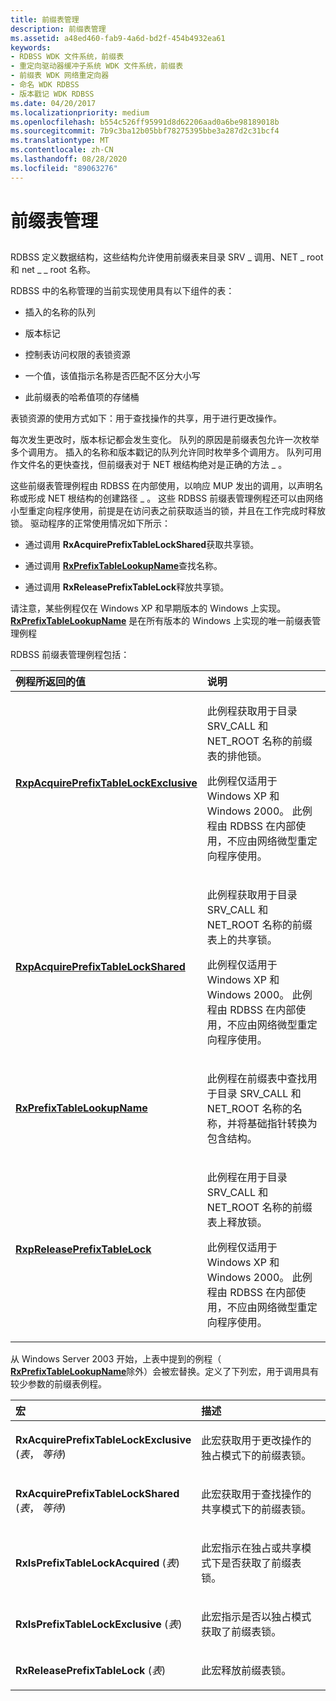 ```yaml
---
title: 前缀表管理
description: 前缀表管理
ms.assetid: a48ed460-fab9-4a6d-bd2f-454b4932ea61
keywords:
- RDBSS WDK 文件系统，前缀表
- 重定向驱动器缓冲子系统 WDK 文件系统，前缀表
- 前缀表 WDK 网络重定向器
- 命名 WDK RDBSS
- 版本戳记 WDK RDBSS
ms.date: 04/20/2017
ms.localizationpriority: medium
ms.openlocfilehash: b554c526ff95991d8d62206aad0a6be98189018b
ms.sourcegitcommit: 7b9c3ba12b05bbf78275395bbe3a287d2c31bcf4
ms.translationtype: MT
ms.contentlocale: zh-CN
ms.lasthandoff: 08/28/2020
ms.locfileid: "89063276"
---
```

# <a name="prefix-table-management"></a>前缀表管理


## <span id="ddk_prefix_table_management_if"></span><span id="DDK_PREFIX_TABLE_MANAGEMENT_IF"></span>


RDBSS 定义数据结构，这些结构允许使用前缀表来目录 SRV \_ 调用、NET \_ root 和 net \_ \_ root 名称。

RDBSS 中的名称管理的当前实现使用具有以下组件的表：

-   插入的名称的队列

-   版本标记

-   控制表访问权限的表锁资源

-   一个值，该值指示名称是否匹配不区分大小写

-   此前缀表的哈希值项的存储桶

表锁资源的使用方式如下：用于查找操作的共享，用于进行更改操作。

每次发生更改时，版本标记都会发生变化。 队列的原因是前缀表包允许一次枚举多个调用方。 插入的名称和版本戳记的队列允许同时枚举多个调用方。 队列可用作文件名的更快查找，但前缀表对于 NET 根结构绝对是正确的方法 \_ 。

这些前缀表管理例程由 RDBSS 在内部使用，以响应 MUP 发出的调用，以声明名称或形成 NET 根结构的创建路径 \_ 。 这些 RDBSS 前缀表管理例程还可以由网络小型重定向程序使用，前提是在访问表之前获取适当的锁，并且在工作完成时释放锁。 驱动程序的正常使用情况如下所示：

-   通过调用 **RxAcquirePrefixTableLockShared**获取共享锁。

-   通过调用 [**RxPrefixTableLookupName**](/windows-hardware/drivers/ddi/prefix/nf-prefix-rxprefixtablelookupname)查找名称。

-   通过调用 **RxReleasePrefixTableLock**释放共享锁。

请注意，某些例程仅在 Windows XP 和早期版本的 Windows 上实现。 [**RxPrefixTableLookupName**](/windows-hardware/drivers/ddi/prefix/nf-prefix-rxprefixtablelookupname) 是在所有版本的 Windows 上实现的唯一前缀表管理例程

RDBSS 前缀表管理例程包括：

<table>
<colgroup>
<col width="50%" />
<col width="50%" />
</colgroup>
<thead>
<tr class="header">
<th align="left">例程所返回的值</th>
<th align="left">说明</th>
</tr>
</thead>
<tbody>
<tr class="odd">
<td align="left"><p><a href="https://docs.microsoft.com/windows-hardware/drivers/ddi/prefix/nf-prefix-rxpacquireprefixtablelockexclusive" data-raw-source="[&lt;strong&gt;RxpAcquirePrefixTableLockExclusive&lt;/strong&gt;](/windows-hardware/drivers/ddi/prefix/nf-prefix-rxpacquireprefixtablelockexclusive)"><strong>RxpAcquirePrefixTableLockExclusive</strong></a></p></td>
<td align="left"><p>此例程获取用于目录 SRV_CALL 和 NET_ROOT 名称的前缀表的排他锁。</p>
<p>此例程仅适用于 Windows XP 和 Windows 2000。 此例程由 RDBSS 在内部使用，不应由网络微型重定向程序使用。</p></td>
</tr>
<tr class="even">
<td align="left"><p><a href="https://docs.microsoft.com/windows-hardware/drivers/ddi/prefix/nf-prefix-rxpacquireprefixtablelockshared" data-raw-source="[&lt;strong&gt;RxpAcquirePrefixTableLockShared&lt;/strong&gt;](/windows-hardware/drivers/ddi/prefix/nf-prefix-rxpacquireprefixtablelockshared)"><strong>RxpAcquirePrefixTableLockShared</strong></a></p></td>
<td align="left"><p>此例程获取用于目录 SRV_CALL 和 NET_ROOT 名称的前缀表上的共享锁。</p>
<p>此例程仅适用于 Windows XP 和 Windows 2000。 此例程由 RDBSS 在内部使用，不应由网络微型重定向程序使用。</p></td>
</tr>
<tr class="odd">
<td align="left"><p><a href="https://docs.microsoft.com/windows-hardware/drivers/ddi/prefix/nf-prefix-rxprefixtablelookupname" data-raw-source="[&lt;strong&gt;RxPrefixTableLookupName&lt;/strong&gt;](/windows-hardware/drivers/ddi/prefix/nf-prefix-rxprefixtablelookupname)"><strong>RxPrefixTableLookupName</strong></a></p></td>
<td align="left"><p>此例程在前缀表中查找用于目录 SRV_CALL 和 NET_ROOT 名称的名称，并将基础指针转换为包含结构。</p></td>
</tr>
<tr class="even">
<td align="left"><p><a href="https://docs.microsoft.com/windows-hardware/drivers/ddi/prefix/nf-prefix-rxpreleaseprefixtablelock" data-raw-source="[&lt;strong&gt;RxpReleasePrefixTableLock&lt;/strong&gt;](/windows-hardware/drivers/ddi/prefix/nf-prefix-rxpreleaseprefixtablelock)"><strong>RxpReleasePrefixTableLock</strong></a></p></td>
<td align="left"><p>此例程在用于目录 SRV_CALL 和 NET_ROOT 名称的前缀表上释放锁。</p>
<p>此例程仅适用于 Windows XP 和 Windows 2000。 此例程由 RDBSS 在内部使用，不应由网络微型重定向程序使用。</p></td>
</tr>
</tbody>
</table>

 

从 Windows Server 2003 开始，上表中提到的例程（ [**RxPrefixTableLookupName**](/windows-hardware/drivers/ddi/prefix/nf-prefix-rxprefixtablelookupname)除外）会被宏替换。定义了下列宏，用于调用具有较少参数的前缀表例程。

<table>
<colgroup>
<col width="50%" />
<col width="50%" />
</colgroup>
<thead>
<tr class="header">
<th align="left">宏</th>
<th align="left">描述</th>
</tr>
</thead>
<tbody>
<tr class="odd">
<td align="left"><p><strong>RxAcquirePrefixTableLockExclusive</strong> (<em>表</em>， <em>等待</em>) </p></td>
<td align="left"><p>此宏获取用于更改操作的独占模式下的前缀表锁。</p></td>
</tr>
<tr class="even">
<td align="left"><p><strong>RxAcquirePrefixTableLockShared</strong> (<em>表</em>， <em>等待</em>) </p></td>
<td align="left"><p>此宏获取用于查找操作的共享模式下的前缀表锁。</p></td>
</tr>
<tr class="odd">
<td align="left"><p><strong>RxIsPrefixTableLockAcquired</strong> (<em>表</em>) </p></td>
<td align="left"><p>此宏指示在独占或共享模式下是否获取了前缀表锁。</p></td>
</tr>
<tr class="even">
<td align="left"><p><strong>RxIsPrefixTableLockExclusive</strong> (<em>表</em>) </p></td>
<td align="left"><p>此宏指示是否以独占模式获取了前缀表锁。</p></td>
</tr>
<tr class="odd">
<td align="left"><p><strong>RxReleasePrefixTableLock</strong> (<em>表</em>) </p></td>
<td align="left"><p>此宏释放前缀表锁。</p></td>
</tr>
</tbody>
</table>

 

 

